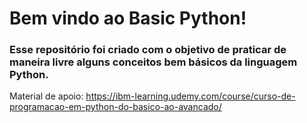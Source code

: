 # Bem vindo ao Basic Python!

<h3>Esse repositório foi criado com o objetivo de praticar de maneira livre alguns conceitos bem básicos da linguagem Python.</h3>

Material de apoio: https://ibm-learning.udemy.com/course/curso-de-programacao-em-python-do-basico-ao-avancado/